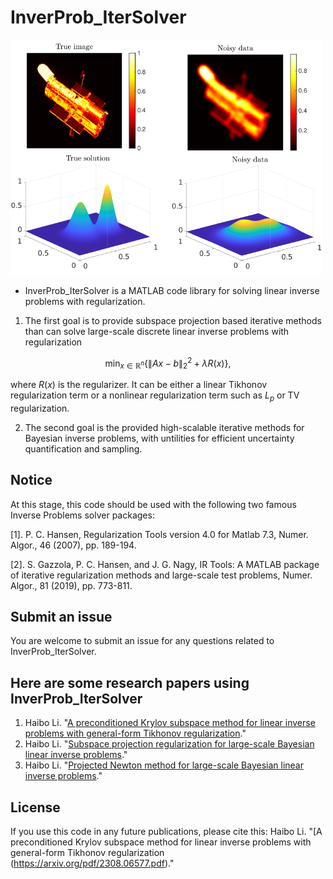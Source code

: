 # InverProb_IterSolver

<img src="figs/InverseProblem.png" width="500" />


* InverProb_IterSolver is a MATLAB code library for solving linear inverse problems with regularization.

1. The first goal is to provide subspace projection based iterative methods than can solve
large-scale discrete linear inverse problems with regularization

$$\min_{x\in\mathbb{R}^{n}}\{\|Ax-b\|_{2}^{2}+\lambda R(x)\},$$

where $R(x)$ is the regularizer. It can be either a linear Tikhonov regularization term or  a nonlinear regularization term such as $L_p$ or TV regularization.

2. The second goal is the provided high-scalable iterative methods for Bayesian inverse problems, with untilities for efficient uncertainty quantification and sampling.


## Notice
At this stage, this code should be used with the following two famous Inverse Problems solver packages:

[1]. P. C. Hansen, Regularization Tools version 4.0 for Matlab 7.3, Numer. Algor., 46 (2007), pp. 189-194.

[2]. S. Gazzola, P. C. Hansen, and J. G. Nagy, IR Tools: A MATLAB package of iterative regularization methods and large-scale test problems, Numer. Algor., 81 (2019), pp. 773-811.


## Submit an issue
You are welcome to submit an issue for any questions related to InverProb_IterSolver. 


## Here are some research papers using InverProb_IterSolver
1. Haibo Li. "[A preconditioned Krylov subspace method for linear inverse problems with general-form Tikhonov regularization](https://arxiv.org/pdf/2308.06577.pdf)."
2. Haibo Li. "[Subspace projection regularization for large-scale Bayesian linear inverse problems](https://arxiv.org/pdf/2310.18618.pdf)."
3. Haibo Li. "[Projected Newton method for large-scale Bayesian linear inverse problems](xxx)."
## License
If you use this code in any future publications, please cite this:
Haibo Li. "[A preconditioned Krylov subspace method for linear inverse problems with general-form Tikhonov regularization (https://arxiv.org/pdf/2308.06577.pdf)."
